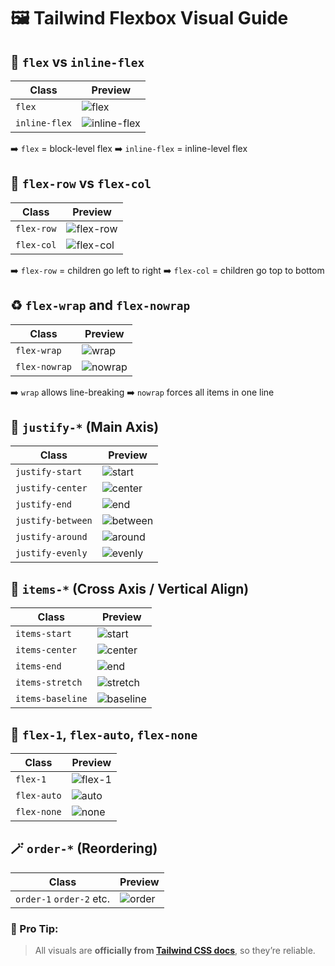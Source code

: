# 🖼️ Tailwind Flexbox Visual Guide


## 🔹 `flex` vs `inline-flex`

| Class         | Preview                                                                             |
| ------------- | ----------------------------------------------------------------------------------- |
| `flex`        | ![flex](https://tailwindcss.com/_next/static/media/flex.a7f74245.svg)               |
| `inline-flex` | ![inline-flex](https://tailwindcss.com/_next/static/media/inline-flex.0baddb99.svg) |

➡️ `flex` = block-level flex
➡️ `inline-flex` = inline-level flex



## 🔄 `flex-row` vs `flex-col`

| Class      | Preview                                                                       |
| ---------- | ----------------------------------------------------------------------------- |
| `flex-row` | ![flex-row](https://tailwindcss.com/_next/static/media/flex-row.3ce3c982.svg) |
| `flex-col` | ![flex-col](https://tailwindcss.com/_next/static/media/flex-col.8d8b80db.svg) |

➡️ `flex-row` = children go left to right
➡️ `flex-col` = children go top to bottom



## ♻️ `flex-wrap` and `flex-nowrap`

| Class         | Preview                                                                        |
| ------------- | ------------------------------------------------------------------------------ |
| `flex-wrap`   | ![wrap](https://tailwindcss.com/_next/static/media/flex-wrap.12e93f08.svg)     |
| `flex-nowrap` | ![nowrap](https://tailwindcss.com/_next/static/media/flex-nowrap.199a6075.svg) |

➡️ `wrap` allows line-breaking
➡️ `nowrap` forces all items in one line



## 📍 `justify-*` (Main Axis)

| Class             | Preview                                                                             |
| ----------------- | ----------------------------------------------------------------------------------- |
| `justify-start`   | ![start](https://tailwindcss.com/_next/static/media/justify-start.8c7f4180.svg)     |
| `justify-center`  | ![center](https://tailwindcss.com/_next/static/media/justify-center.3a206935.svg)   |
| `justify-end`     | ![end](https://tailwindcss.com/_next/static/media/justify-end.2f9181b7.svg)         |
| `justify-between` | ![between](https://tailwindcss.com/_next/static/media/justify-between.c56af76f.svg) |
| `justify-around`  | ![around](https://tailwindcss.com/_next/static/media/justify-around.d4be9625.svg)   |
| `justify-evenly`  | ![evenly](https://tailwindcss.com/_next/static/media/justify-evenly.30dbba66.svg)   |



## 📐 `items-*` (Cross Axis / Vertical Align)

| Class            | Preview                                                                             |
| ---------------- | ----------------------------------------------------------------------------------- |
| `items-start`    | ![start](https://tailwindcss.com/_next/static/media/items-start.74e33d3f.svg)       |
| `items-center`   | ![center](https://tailwindcss.com/_next/static/media/items-center.61c279b1.svg)     |
| `items-end`      | ![end](https://tailwindcss.com/_next/static/media/items-end.7e3f3c8c.svg)           |
| `items-stretch`  | ![stretch](https://tailwindcss.com/_next/static/media/items-stretch.9d77b828.svg)   |
| `items-baseline` | ![baseline](https://tailwindcss.com/_next/static/media/items-baseline.3436cf74.svg) |



## 📏 `flex-1`, `flex-auto`, `flex-none`

| Class       | Preview                                                                    |
| ----------- | -------------------------------------------------------------------------- |
| `flex-1`    | ![flex-1](https://tailwindcss.com/_next/static/media/flex-1.0175f238.svg)  |
| `flex-auto` | ![auto](https://tailwindcss.com/_next/static/media/flex-auto.2d6df0f3.svg) |
| `flex-none` | ![none](https://tailwindcss.com/_next/static/media/flex-none.0b567cb4.svg) |



## 🪄 `order-*` (Reordering)

| Class                    | Preview                                                                 |
| ------------------------ | ----------------------------------------------------------------------- |
| `order-1` `order-2` etc. | ![order](https://tailwindcss.com/_next/static/media/order.4e4c95d6.svg) |



### 🧠 Pro Tip:

> All visuals are **officially from [Tailwind CSS docs](https://tailwindcss.com/docs/flex)**, so they’re reliable.


